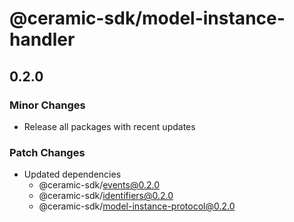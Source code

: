 # @ceramic-sdk/model-instance-handler

## 0.2.0

### Minor Changes

- Release all packages with recent updates

### Patch Changes

- Updated dependencies
  - @ceramic-sdk/events@0.2.0
  - @ceramic-sdk/identifiers@0.2.0
  - @ceramic-sdk/model-instance-protocol@0.2.0
